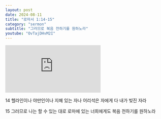 ```yaml
---
layout: post
date: 2024-08-11
title: "로마서 1:14-15"
category: "sermon"
subtitle: "그러므로 복음 전하기를 원하노라"
youtube: "OvTajDHvM2I"
---
```


<div class="youtube margin-large">
    <iframe src="https://www.youtube.com/embed/OvTajDHvM2I" title="YouTube video player" frameborder="0" allow="accelerometer; autoplay; clipboard-write; encrypted-media; gyroscope; picture-in-picture; web-share" allowfullscreen></iframe>
</div>

14 헬라인이나 야만인이나 지혜 있는 자나 어리석은 자에게 다 내가 빚진 자라

15 그러므로 나는 할 수 있는 대로 로마에 있는 너희에게도 복음 전하기를 원하노라

